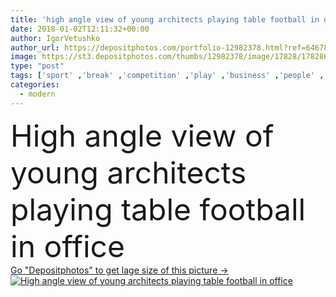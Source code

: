 ```yaml
---
title: 'high angle view of young architects playing table football in office'
date: 2018-01-02T12:11:32+00:00
author: IgorVetushko
author_url: https://depositphotos.com/portfolio-12982378.html?ref=64678756
image: https://st3.depositphotos.com/thumbs/12982378/image/17828/178286542/api_thumb_450.jpg?forcejpeg=true
type: "post"
tags: ['sport' ,'break' ,'competition' ,'play' ,'business' ,'people' ,'male' ,'modern' ,'Men' ,'architecture' ,'building' ,'office' ,'rest' ,'indoor' ,'playing' ,'winner' ,'profession' ,'team' ,'handsome' ,'relaxing' ,'teamwork' ,'win' ,'contemporary' ,'plans' ,'opponents' ,'colleagues' ,'loser' ,'lose' ,'coworkers' ,'blueprints' ,'multicultural' ,'kicker' ,'multiethnic' ,'Architects' ,'foosball' ,'High Angle View' ,'professional occupation' ,'african american' ,'black man' ,'table football' ,'Caucasian Man' ,'architectural plans' ,'architectors' ]
categories: 
  - modern
---
```

<div aling="center">
            <font size="60"> High angle view of young architects playing table football in office</font>   
</div>
<div>
    <a href='https://st3.depositphotos.com/thumbs/12982378/image/17828/178286542/api_thumb_450.jpg?forcejpeg=true?ref=64678756' target=_blank > Go "Depositphotos" to get lage size of this picture ->
        <img href='https://st3.depositphotos.com/thumbs/12982378/image/17828/178286542/api_thumb_450.jpg?forcejpeg=true?ref=64678756' src='https://st3.depositphotos.com/12982378/17828/i/950/depositphotos_178286542-stock-photo-high-angle-view-young-architects.jpg?forcejpeg=true' alt='High angle view of young architects playing table football in office' >
    </a>
</div>
